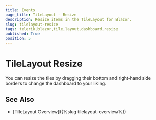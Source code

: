```yaml
---
title: Events
page_title: TileLayout - Resize
description: Resize items in the TileLayout for Blazor.
slug: tilelayout-resize
tags: telerik,blazor,tile,layout,dashboard,resize
published: True
position: 5
---
```


# TileLayout Resize

You can resize the tiles by dragging their bottom and right-hand side borders to change the dashboard to your liking.


## See Also

  * [TileLayout Overview]({%slug tilelayout-overview%})
